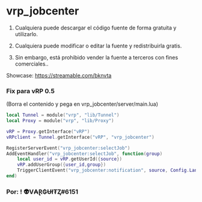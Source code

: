 # vrp_jobcenter

1. Cualquiera puede descargar el código fuente de forma gratuita y utilizarlo.

2. Cualquiera puede modificar o editar la fuente y redistribuirla gratis.

3. Sin embargo, está prohibido vender la fuente a terceros con fines comerciales..

Showcase: 
https://streamable.com/bknvta


<h3>Fix para vRP 0.5</h3>

(Borra el contenido y pega en vrp_jobcenter/server/main.lua)

```lua
local Tunnel = module("vrp", "lib/Tunnel")
local Proxy = module("vrp", "lib/Proxy")

vRP = Proxy.getInterface("vRP")
vRPclient = Tunnel.getInterface("vRP", "vrp_jobcenter")

RegisterServerEvent("vrp_jobcenter:selectJob")
AddEventHandler("vrp_jobcenter:selectJob", function(group)
    local user_id = vRP.getUserId({source})
    vRP.addUserGroup({user_id,group})
    TriggerClientEvent("vrp_jobcenter:notification", source, Config.Language.SelectedJob .. " " .. group)
end)
```
<h3>Por: ! 👽V₳Ɽ₲Ʉł₮Ⱬ#6151 </h3>
